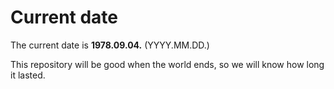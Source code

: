 # Current date

The current date is **1978.09.04.** (YYYY.MM.DD.)

This repository will be good when the world ends, so we will know how long it lasted.